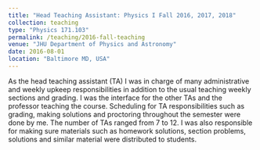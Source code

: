 ```yaml
---
title: "Head Teaching Assistant: Physics I Fall 2016, 2017, 2018"
collection: teaching
type: "Physics 171.103"
permalink: /teaching/2016-fall-teaching
venue: "JHU Department of Physics and Astronomy"
date: 2016-08-01
location: "Baltimore MD, USA"
---
```


As the head teaching assistant (TA) I was in charge of many administrative and weekly upkeep responsibilities in addition to the usual teaching weekly sections and grading.  I was the interface for the other TAs and the professor teaching the course.  Scheduling for TA responsibilities such as grading, making solutions and proctoring throughout the semester were done by me.  The number of TAs ranged from 7 to 12.  I was also responsible for making sure materials such as homework solutions, section problems, solutions and similar material were distributed to students.
